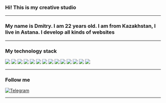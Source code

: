 ### Hi! This is my creative studio
______________________________________________________
### My name is Dmitry. I am 22 years old. I am from Kazakhstan, I live in Astana. I develop all kinds of websites
______________________________________________________
### My technology stack
<img src="https://img.shields.io/badge/HTML-black?style=for-the-badge&logo=HTML5&logoColor=orange"/> <img src="https://img.shields.io/badge/CSS-black?style=for-the-badge&logo=CSS3&logoColor=blue"/> <img src="https://img.shields.io/badge/SASS-black?style=for-the-badge&logo=SASS&logoColor=pink"/> <img src="https://img.shields.io/badge/JAVASCRIPT-black?style=for-the-badge&logo=JAVASCRIPT&logoColor=yellow"/> <img src="https://img.shields.io/badge/NODE-black?style=for-the-badge&logo=Node.js&logoColor=#339933"/> <img src="https://img.shields.io/badge/REACT-black?style=for-the-badge&logo=REACT&logoColor=#61DAFB"/> <img src="https://img.shields.io/badge/REDUX-black?style=for-the-badge&logo=Redux&logoColor=#764ABC"/> <img src="https://img.shields.io/badge/NEXT.JS-black?style=for-the-badge&logo=Next.js&logoColor=#white"/> <img src="https://img.shields.io/badge/TYPESCRIPT-black?style=for-the-badge&logo=TypeScript&logoColor=#3178C6"/> <img src="https://img.shields.io/badge/VUE-black?style=for-the-badge&logo=Vue.js&logoColor=#4FC08D"/>
<img src="https://img.shields.io/badge/PostgreSQL-black?style=for-the-badge&logo=PostgreSQL&logoColor=#4169E1"/> <img src="https://img.shields.io/badge/NestJS-black?style=for-the-badge&logo=NestJS&logoColor=#E0234E"/> <img src="https://img.shields.io/badge/MongoDB-black?style=for-the-badge&logo=MongoDB&logoColor=#47A248"/> <img src="https://img.shields.io/badge/Postman-black?style=for-the-badge&logo=Postman&logoColor=#FF6C37"/>
______________________________________________________
### Follow me
[![Telegram](https://img.shields.io/badge/-Telegram-090909?style=for-the-badge&logo=telegram&logoColor=27A0D9)]()
______________________________________________________
